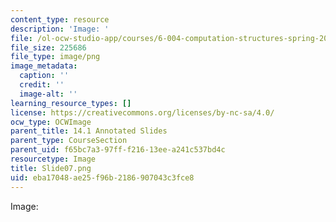```yaml
---
content_type: resource
description: 'Image: '
file: /ol-ocw-studio-app/courses/6-004-computation-structures-spring-2017/eba17048ae25f96b2186907043c3fce8_Slide07.png
file_size: 225686
file_type: image/png
image_metadata:
  caption: ''
  credit: ''
  image-alt: ''
learning_resource_types: []
license: https://creativecommons.org/licenses/by-nc-sa/4.0/
ocw_type: OCWImage
parent_title: 14.1 Annotated Slides
parent_type: CourseSection
parent_uid: f65bc7a3-97ff-f216-13ee-a241c537bd4c
resourcetype: Image
title: Slide07.png
uid: eba17048-ae25-f96b-2186-907043c3fce8
---
```

Image: 